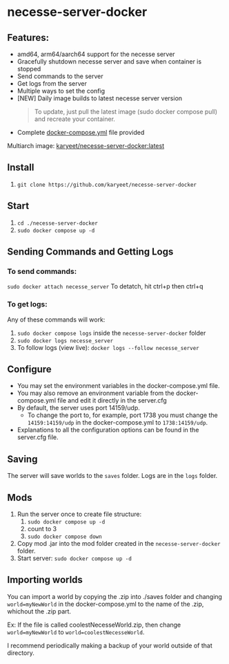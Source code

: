 # necesse-server-docker
 
 ## Features:
 - amd64, arm64/aarch64 support for the necesse server
 - Gracefully shutdown necesse server and save when container is stopped
 - Send commands to the server
 - Get logs from the server
 - Multiple ways to set the config
 - [NEW] Daily image builds to latest necesse server version
      >To update, just pull the latest image (sudo docker compose pull) and recreate your container.
 - Complete [docker-compose.yml](https://github.com/karyeet/Necesse-Server-Docker/blob/main/docker-compose.yml) file provided

Multiarch image: [karyeet/necesse-server-docker:latest](https://hub.docker.com/r/karyeet/necesse-server-docker)

## Install

1. `git clone https://github.com/karyeet/necesse-server-docker `

## Start
1. `cd ./necesse-server-docker`
2. `sudo docker compose up -d`

## Sending Commands and Getting Logs

### To send commands:
`sudo docker attach necesse_server`
To detatch, hit ctrl+p then ctrl+q

### To get logs:
Any of these commands will work:
1. `sudo docker compose logs` inside the `necesse-server-docker` folder
2. `sudo docker logs necesse_server`
3. To follow logs (view live): `docker logs --follow necesse_server`


## Configure

- You may set the environment variables in the docker-compose.yml file.
- You may also remove an environment variable from the docker-compose.yml file and edit it directly in the server.cfg
- By default, the server uses port 14159/udp.
  - To change the port to, for example, port 1738 you must change the `14159:14159/udp` in the docker-compose.yml to `1738:14159/udp`.
- Explanations to all the configuration options can be found in the server.cfg file.

## Saving
The server will save worlds to the `saves` folder.
Logs are in the `logs` folder.

## Mods
1. Run the server once to create file structure: 
    1. `sudo docker compose up -d`
    2. count to 3
    3. `sudo docker compose down`
2. Copy mod .jar into the mod folder created in the `necesse-server-docker` folder.
3. Start server: `sudo docker compose up -d`


## Importing worlds
You can import a world by copying the .zip into ./saves folder and changing `world=myNewWorld` in the docker-compose.yml to the name of the .zip, whichout the .zip part.

Ex: If the file is called coolestNecesseWorld.zip, then change `world=myNewWorld` to `world=coolestNecesseWorld`.

I recommend periodically making a backup of your world outside of that directory.


